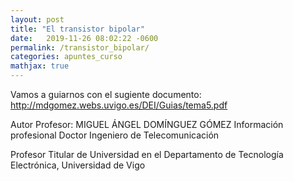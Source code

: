 ```yaml
---
layout: post
title: "El transistor bipolar"
date:   2019-11-26 08:02:22 -0600
permalink: /transistor_bipolar/
categories: apuntes_curso
mathjax: true
---
```


Vamos a guiarnos con el sugiente documento: <a href="http://mdgomez.webs.uvigo.es/DEI/Guias/tema5.pdf" target="_blank">http://mdgomez.webs.uvigo.es/DEI/Guias/tema5.pdf</a>


Autor
Profesor: MIGUEL ÁNGEL DOMÍNGUEZ GÓMEZ
Información profesional
Doctor Ingeniero de Telecomunicación

Profesor Titular de Universidad en el Departamento de Tecnología Electrónica, Universidad de Vigo